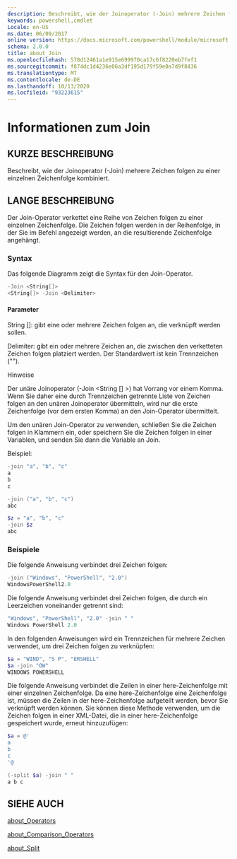 ```yaml
---
description: Beschreibt, wie der Joinoperator (-Join) mehrere Zeichen folgen zu einer einzelnen Zeichenfolge kombiniert.
keywords: powershell,cmdlet
Locale: en-US
ms.date: 06/09/2017
online version: https://docs.microsoft.com/powershell/module/microsoft.powershell.core/about/about_join?view=powershell-7.1&WT.mc_id=ps-gethelp
schema: 2.0.0
title: about_Join
ms.openlocfilehash: 578d12461a1e915e699970ca17c6f8220eb7fef1
ms.sourcegitcommit: f874dc1d4236e06a3df195d179f59e0a7d9f8436
ms.translationtype: MT
ms.contentlocale: de-DE
ms.lasthandoff: 10/13/2020
ms.locfileid: "93223615"
---
```

# <a name="about-join"></a>Informationen zum Join

## <a name="short-description"></a>KURZE BESCHREIBUNG
Beschreibt, wie der Joinoperator (-Join) mehrere Zeichen folgen zu einer einzelnen Zeichenfolge kombiniert.

## <a name="long-description"></a>LANGE BESCHREIBUNG

Der Join-Operator verkettet eine Reihe von Zeichen folgen zu einer einzelnen Zeichenfolge. Die Zeichen folgen werden in der Reihenfolge, in der Sie im Befehl angezeigt werden, an die resultierende Zeichenfolge angehängt.

### <a name="syntax"></a>Syntax

Das folgende Diagramm zeigt die Syntax für den Join-Operator.

```powershell
-Join <String[]>
<String[]> -Join <Delimiter>
```

#### <a name="parameters"></a>Parameter

String []: gibt eine oder mehrere Zeichen folgen an, die verknüpft werden sollen.

Delimiter: gibt ein oder mehrere Zeichen an, die zwischen den verketteten Zeichen folgen platziert werden. Der Standardwert ist kein Trennzeichen ("").

Hinweise

Der unäre Joinoperator (-Join <String [] >) hat Vorrang vor einem Komma. Wenn Sie daher eine durch Trennzeichen getrennte Liste von Zeichen folgen an den unären Joinoperator übermitteln, wird nur die erste Zeichenfolge (vor dem ersten Komma) an den Join-Operator übermittelt.

Um den unären Join-Operator zu verwenden, schließen Sie die Zeichen folgen in Klammern ein, oder speichern Sie die Zeichen folgen in einer Variablen, und senden Sie dann die Variable an Join.

Beispiel:

```powershell
-join "a", "b", "c"
a
b
c

-join ("a", "b", "c")
abc

$z = "a", "b", "c"
-join $z
abc
```

### <a name="examples"></a>Beispiele

Die folgende Anweisung verbindet drei Zeichen folgen:

```powershell
-join ("Windows", "PowerShell", "2.0")
WindowsPowerShell2.0
```

Die folgende Anweisung verbindet drei Zeichen folgen, die durch ein Leerzeichen voneinander getrennt sind:

```powershell
"Windows", "PowerShell", "2.0" -join " "
Windows PowerShell 2.0
```

In den folgenden Anweisungen wird ein Trennzeichen für mehrere Zeichen verwendet, um drei Zeichen folgen zu verknüpfen:

```powershell
$a = "WIND", "S P", "ERSHELL"
$a -join "OW"
WINDOWS POWERSHELL
```

Die folgende Anweisung verbindet die Zeilen in einer here-Zeichenfolge mit einer einzelnen Zeichenfolge. Da eine here-Zeichenfolge eine Zeichenfolge ist, müssen die Zeilen in der here-Zeichenfolge aufgeteilt werden, bevor Sie verknüpft werden können. Sie können diese Methode verwenden, um die Zeichen folgen in einer XML-Datei, die in einer here-Zeichenfolge gespeichert wurde, erneut hinzuzufügen:

```powershell
$a = @'
a
b
c
'@

(-split $a) -join " "
a b c
```

## <a name="see-also"></a>SIEHE AUCH

[about_Operators](about_Operators.md)

[about_Comparison_Operators](about_Comparison_Operators.md)

[about_Split](about_Split.md)

